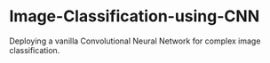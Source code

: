 # Image-Classification-using-CNN
Deploying a vanilla Convolutional Neural Network for complex image classification.
